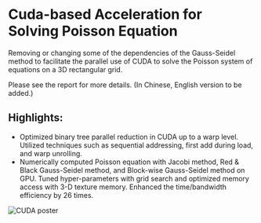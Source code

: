 # Cuda-based Acceleration for Solving Poisson Equation
Removing or changing some of the dependencies of the Gauss-Seidel method to facilitate the parallel use of CUDA to solve the Poisson system of equations on a 3D rectangular grid. 

Please see the report for more details. (In Chinese, English version to be added.)

## Highlights:
* Optimized binary tree parallel reduction in CUDA up to a warp level. Utilized techniques such as sequential addressing, first add during load, and warp unrolling.
* Numerically computed Poisson equation with Jacobi method, Red & Black Gauss-Seidel method, and Block-wise Gauss-Seidel method on GPU. Tuned hyper-parameters with grid search and optimized memory access with 3-D texture memory. Enhanced the time/bandwidth efficiency by 26 times.

![CUDA poster](https://user-images.githubusercontent.com/45305359/211681187-016842f5-224d-4283-b9b6-c839ba454688.jpg)
